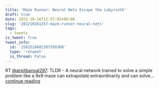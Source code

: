 ```yaml
---
title: 'Maze Runner: Neural Nets Escape the Labyrinth'
draft: true
date: 2022-10-16T12:57:03+00:00
slug: '202210161257-maze-runner-neural-nets'
tags:
  - tweets
is_tweet: true
tweet_info:
  id: '1581524602387599360'
  type: 'retweet'
  is_thread: False
---
```




RT [@arpitbansal297](https://x.com/arpitbansal297): TLDR - A neural network trained to solve a simple problem like a 9x9 maze can extrapolate extraordinarily and can solve… [continue reading](https://x.com/sytelus/status/1581524602387599360)
